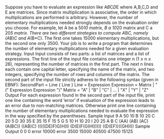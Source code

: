 Suppose you have to evaluate an expression like A*B*C*D*E where A,B,C,D and E are matrices.
Since matrix multiplication is associative, the order in which multiplications are performed is arbitrary.
However, the number of elementary multiplications needed strongly depends on the evaluation order
you choose.
For example, let A be a 50*10 matrix, B a 10*20 matrix and C a 20*5 matrix. There are two
different strategies to compute A*B*C, namely (A*B)*C and A*(B*C).
The first one takes 15000 elementary multiplications, but the second one only 3500.
Your job is to write a program that determines the number of elementary multiplications needed
for a given evaluation strategy.
Input
Input consists of two parts: a list of matrices and a list of expressions.
The first line of the input file contains one integer n (1 ≤ n ≤ 26), representing the number of
matrices in the first part. The next n lines each contain one capital letter, specifying the name of the
matrix, and two integers, specifying the number of rows and columns of the matrix.
The second part of the input file strictly adheres to the following syntax (given in EBNF):
SecondPart = Line { Line } <EOF>
Line = Expression <CR>
Expression = Matrix | "(" Expression Expression ")"
Matrix = "A" | "B" | "C" | ... | "X" | "Y" | "Z"
Output
For each expression found in the second part of the input file, print one line containing the word ‘error’
if evaluation of the expression leads to an error due to non-matching matrices. Otherwise print one
line containing the number of elementary multiplications needed to evaluate the expression in the way
specified by the parentheses.
Sample Input
9
A 50 10
B 10 20
C 20 5
D 30 35
E 35 15
F 15 5
G 5 10
H 10 20
I 20 25
A
B
C
(AA)
(AB)
(AC)
(A(BC))
((AB)C)
(((((DE)F)G)H)I)
(D(E(F(G(HI)))))
((D(EF))((GH)I))
Sample Output
0
0
0
error
10000
error
3500
15000
40500
47500
15125